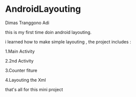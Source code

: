 # AndroidLayouting

Dimas Tranggono Adi

this is my first time doin android layouting. 

i learned how to make simple layouting , the project includes :

1.Main Activity

2.2nd Activity

3.Counter fiture

4.Layouting the Xml

that's all for this mini project
